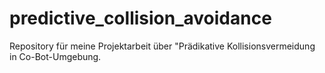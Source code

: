 # predictive_collision_avoidance
Repository für meine Projektarbeit über "Prädikative Kollisionsvermeidung in Co-Bot-Umgebung.
